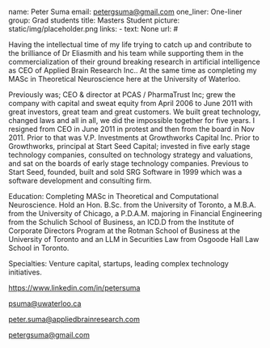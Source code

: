 name: Peter Suma
email: petergsuma@gmail.com
one_liner: One-liner 
group: Grad students
title: Masters Student
picture: static/img/placeholder.png
links: 
    - text: None
      url: #

Having the intellectual time of my life trying to catch up and contribute to
the brilliance of Dr Eliasmith and his team while supporting them in the
commercialization of their ground breaking research in artificial intelligence
as CEO of Applied Brain Research Inc.. At the same time as completing my MASc
in Theoretical Neuroscience here at the University of Waterloo.

  
Previously was; CEO & director at PCAS / PharmaTrust Inc; grew the company
with capital and sweat equity from April 2006 to June 2011 with great
investors, great team and great customers. We built great technology, changed
laws and all in all, we did the impossible together for five years. I resigned
from CEO in June 2011 in protest and then from the board in Nov 2011. Prior to
that was V.P. Investments at Growthworks Capital Inc. Prior to Growthworks,
principal at Start Seed Capital; invested in five early stage technology
companies, consulted on technology strategy and valuations, and sat on the
boards of early stage technology companies. Previous to Start Seed, founded,
built and sold SRG Software in 1999 which was a software development and
consulting firm.

  
Education: Completing MASc in Theoretical and Computational Neuroscience. Hold
an Hon. B.Sc. from the University of Toronto, a M.B.A. from the University of
Chicago, a P.D.A.M. majoring in Financial Engineering from the Schulich School
of Business, an ICD.D from the Institute of Corporate Directors Program at the
Rotman School of Business at the University of Toronto and an LLM in
Securities Law from Osgoode Hall Law School in Toronto.

  
Specialties: Venture capital, startups, leading complex technology
initiatives.

  
https://www.linkedin.com/in/petersuma

psuma@uwaterloo.ca

peter.suma@appliedbrainresearch.com

petergsuma@gmail.com

  


